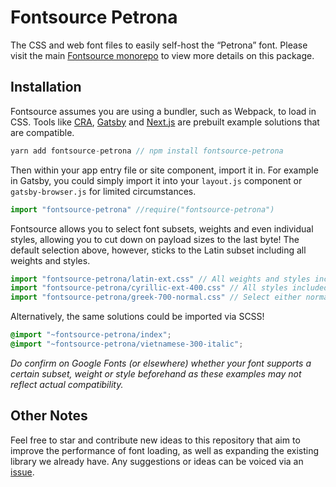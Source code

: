 # Fontsource Petrona

The CSS and web font files to easily self-host the “Petrona” font. Please visit the main [Fontsource monorepo](https://github.com/DecliningLotus/fontsource) to view more details on this package.

## Installation

Fontsource assumes you are using a bundler, such as Webpack, to load in CSS. Tools like [CRA](https://create-react-app.dev/), [Gatsby](https://www.gatsbyjs.org/) and [Next.js](https://nextjs.org/) are prebuilt example solutions that are compatible.

```javascript
yarn add fontsource-petrona // npm install fontsource-petrona
```

Then within your app entry file or site component, import it in. For example in Gatsby, you could simply import it into your `layout.js` component or `gatsby-browser.js` for limited circumstances.

```javascript
import "fontsource-petrona" //require("fontsource-petrona")
```

Fontsource allows you to select font subsets, weights and even individual styles, allowing you to cut down on payload sizes to the last byte! The default selection above, however, sticks to the Latin subset including all weights and styles.

```javascript
import "fontsource-petrona/latin-ext.css" // All weights and styles included.
import "fontsource-petrona/cyrillic-ext-400.css" // All styles included.
import "fontsource-petrona/greek-700-normal.css" // Select either normal or italic.
```

Alternatively, the same solutions could be imported via SCSS!

```scss
@import "~fontsource-petrona/index";
@import "~fontsource-petrona/vietnamese-300-italic";
```

_Do confirm on Google Fonts (or elsewhere) whether your font supports a certain subset, weight or style beforehand as these examples may not reflect actual compatibility._

## Other Notes

Feel free to star and contribute new ideas to this repository that aim to improve the performance of font loading, as well as expanding the existing library we already have. Any suggestions or ideas can be voiced via an [issue](https://github.com/DecliningLotus/fontsource/issues).
